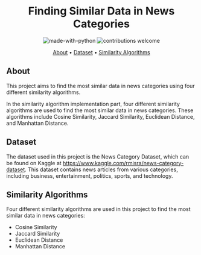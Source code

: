<h1 align="center">Finding Similar Data in News Categories</h1>

<p align="center">
  <img src="https://img.shields.io/badge/Made%20with-Python-1f425f.svg" alt="made-with-python">
  <img src="https://img.shields.io/badge/contributions-welcome-brightgreen.svg?style=flat" alt="contributions welcome">
</p>

<p align="center">
  <a href="#about">About</a> •
  <a href="#dataset">Dataset</a> •
  <a href="#similarity-algorithms">Similarity Algorithms</a> 
</p>

## About
This project aims to find the most similar data in news categories using four different similarity algorithms. 

In the similarity algorithm implementation part, four different similarity algorithms are used to find the most similar data in news categories. These algorithms include Cosine Similarity, Jaccard Similarity, Euclidean Distance, and Manhattan Distance.


## Dataset
The dataset used in this project is the News Category Dataset, which can be found on Kaggle at https://www.kaggle.com/rmisra/news-category-dataset. This dataset contains news articles from various categories, including business, entertainment, politics, sports, and technology.

## Similarity Algorithms
Four different similarity algorithms are used in this project to find the most similar data in news categories:

* Cosine Similarity
* Jaccard Similarity
* Euclidean Distance
* Manhattan Distance

